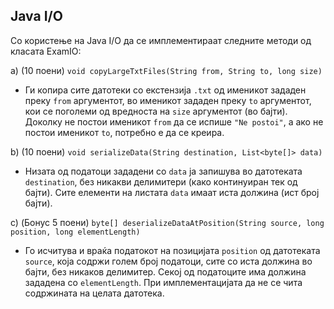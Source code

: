 Java I/O
--

Со користење на Java I/O да се имплементираат следните методи од класата ExamIO:

a) (10 поени) `void copyLargeTxtFiles(String from, String to, long size)`
 - Ги копира сите датотеки со екстензија `.txt` од именикот зададен преку `from` аргументот, во именикот зададен преку `to` аргументот, кои се поголеми од вредноста на `size` аргументот (во бајти). Доколку не постои именикот `from` да се испише `"Ne postoi"`, a aко не постои именикот `to`, потребно е да се креира.

b) (10 поени) `void serializeData(String destination, List<byte[]> data)`
 - Низата од податоци зададени со `data` ја запишува во датотеката `destination`, без никакви делимитери (како континуиран тек од бајти). Сите елементи на листата `data` имаат иста должина (ист број бајти).

c) (Бонус 5 поени) `byte[] deserializeDataAtPosition(String source, long position, long elementLength)`
 - Го исчитува и враќа податокот на позицијата `position` од датотеката `source`, која содржи голем број податоци, сите со иста должина во бајти, без никаков делимитер. Секој од податоците има должина зададена со `elementLength`. При имплементацијата да не се чита содржината на целата датотека.